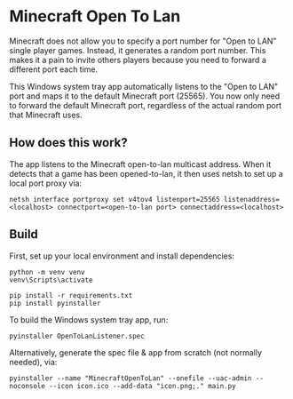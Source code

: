 # Minecraft Open To Lan #

Minecraft does not allow you to specify a port number for "Open to LAN" single player games. Instead, it generates a random port number. This makes it a pain to invite others players because you need to forward a different port each time.

This Windows system tray app automatically listens to the "Open to LAN" port and maps it to the default Minecraft port (25565). You now only need to forward the default Minecraft port, regardless of the actual random port that Minecraft uses.

## How does this work? ##
The app listens to the Minecraft open-to-lan multicast address. When it detects that a game has been opened-to-lan, it then uses netsh to set up a local port proxy via:

```
netsh interface portproxy set v4tov4 listenport=25565 listenaddress=<localhost> connectport=<open-to-lan port> connectaddress=<localhost>
```

## Build ##

First, set up your local environment and install dependencies:
```
python -m venv venv
venv\Scripts\activate

pip install -r requirements.txt
pip install pyinstaller
```

To build the Windows system tray app, run:
```
pyinstaller OpenToLanListener.spec
```

Alternatively, generate the spec file & app from scratch (not normally needed), via:
```
pyinstaller --name "MinecraftOpenToLan" --onefile --uac-admin --noconsole --icon icon.ico --add-data "icon.png;." main.py
```
